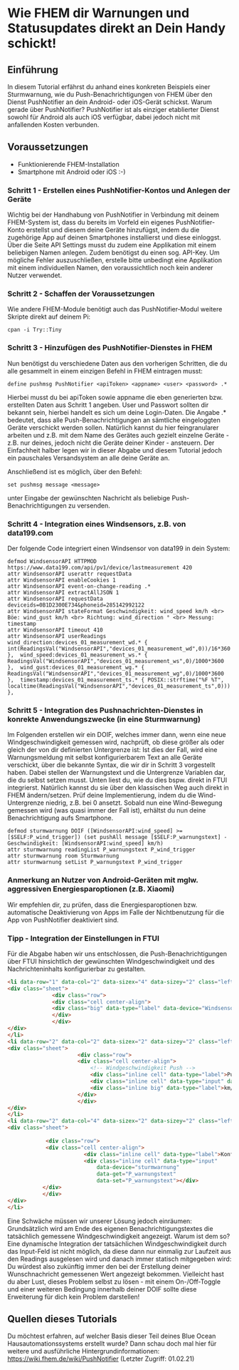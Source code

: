 # Wie FHEM dir Warnungen und Statusupdates direkt an Dein Handy schickt!

## Einführung

In diesem Tutorial erfährst du anhand eines konkreten Beispiels einer Sturmwarnung, wie du Push-Benachrichtigungen von FHEM über den Dienst PushNotifier an dein Android- oder iOS-Gerät schickst. Warum gerade über PushNotifier? PushNotifier ist als einziger etablierter Dienst sowohl für Android als auch iOS verfügbar, dabei jedoch nicht mit anfallenden Kosten verbunden.

## Voraussetzungen
- Funktionierende FHEM-Installation
- Smartphone mit Android oder iOS :-)

### Schritt 1 - Erstellen eines PushNotifier-Kontos und Anlegen der Geräte

Wichtig bei der Handhabung von PushNotifier in Verbindung mit deinem FHEM-System ist, dass du bereits im Vorfeld ein eigenes PushNotifier-Konto erstellst und diesem
deine Geräte hinzufügst, indem du die zugehörige App auf deinen Smartphones installierst und diese einloggst. Über die Seite API Settings musst du zudem eine Applikation
mit einem beliebigen Namen anlegen. Zudem benötigst du einen sog. API-Key. Um mögliche Fehler auszuschließen, erstelle bitte unbedingt eine Applikation mit einem individuellen
Namen, den voraussichtlich noch kein anderer Nutzer verwendet.

### Schritt 2 - Schaffen der Voraussetzungen

Wie andere FHEM-Module benötigt auch das PushNotifier-Modul weitere Skripte direkt auf deinem Pi:

```
cpan -i Try::Tiny
```

### Schritt 3 - Hinzufügen des PushNotifier-Dienstes in FHEM

Nun benötigst du verschiedene Daten aus den vorherigen Schritten, die du alle gesammelt in einem einzigen Befehl in FHEM eintragen musst:
```
define pushmsg PushNotifier <apiToken> <appname> <user> <password> .*
```
Hierbei musst du bei apiToken sowie appname die eben generierten bzw. erstellten Daten aus Schritt 1 angeben. User und Passwort sollten dir bekannt sein, hierbei handelt es sich um deine Login-Daten. Die Angabe .* bedeutet, dass alle Push-Benachrichtigungen an sämtliche eingeloggten Geräte verschickt werden sollen. Natürlich kannst du hier
feingranularer arbeiten und z.B. mit dem Name des Gerätes auch gezielt einzelne Geräte - z.B. nur deines, jedoch nicht die Geräte deiner Kinder - ansteuern.
Der Einfachheit halber legen wir in dieser Abgabe und diesem Tutorial jedoch ein pauschales Versandsystem an alle deine Geräte an.

Anschließend ist es möglich, über den Befehl:
```
set pushmsg message <message>
```
unter Eingabe der gewünschten Nachricht als <message> beliebige Push-Benachrichtigungen zu versenden.
  
### Schritt 4 - Integration eines Windsensors, z.B. von data199.com

Der folgende Code integriert einen Windsensor von data199 in dein System:
```
defmod WindsensorAPI HTTPMOD https://www.data199.com/api/pv1/device/lastmeasurement 420
attr WindsensorAPI userattr requestData
attr WindsensorAPI enableCookies 1
attr WindsensorAPI event-on-change-reading .*
attr WindsensorAPI extractAllJSON 1
attr WindsensorAPI requestData deviceids=0B1D2300E734&phoneid=285142992122
attr WindsensorAPI stateFormat Geschwindigkeit: wind_speed km/h <br> Böe: wind_gust km/h <br> Richtung: wind_direction ° <br> Messung: timestamp
attr WindsensorAPI timeout 410
attr WindsensorAPI userReadings wind_direction:devices_01_measurement_wd.* { int(ReadingsVal("WindsensorAPI","devices_01_measurement_wd",0))/16*360 },  wind_speed:devices_01_measurement_ws.* { ReadingsVal("WindsensorAPI","devices_01_measurement_ws",0)/1000*3600 },  wind_gust:devices_01_measurement_wg.* { ReadingsVal("WindsensorAPI","devices_01_measurement_wg",0)/1000*3600 },  timestamp:devices_01_measurement_ts.* { POSIX::strftime("%F %T", localtime(ReadingsVal("WindsensorAPI","devices_01_measurement_ts",0))) },
```
  
### Schritt 5 - Integration des Pushnachrichten-Dienstes in konrekte Anwendungszwecke (in eine Sturmwarnung)

Im Folgenden erstellen wir ein DOIF, welches immer dann, wenn eine neue Windgeschwindigkeit gemessen wird, nachprüft, ob diese größer als oder gleich der von dir definierten Untergrenze ist:
Ist dies der Fall, wird eine Warnungsmeldung mit selbst konfigurierbarem Text an alle Geräte verschickt, über die bekannte Syntax, die wir dir in Schritt 3 vorgestellt haben.
Dabei stellen der Warnungstext und die Untergrenze Variablen dar, die du selbst setzen musst. Unten liest du, wie du dies bspw. direkt in FTUI integrierst.
Natürlich kannst du sie über den klassischen Weg auch direkt in FHEM ändern/setzen. Prüf deine Implementierung, indem du die Wind-Untergrenze niedrig, z.B. bei 0 ansetzt. Sobald nun eine Wind-Bewegung gemessen wird (was quasi immer der Fall ist), erhältst du nun deine Benachrichtigung aufs Smartphone.

```
defmod sturmwarnung DOIF ([WindsensorAPI:wind_speed] >= [$SELF:P_wind_trigger]) (set pushAll message [$SELF:P_warnungstext] - Geschwindigkeit: [WindsensorAPI:wind_speed] km/h)
attr sturmwarnung readingList P_warnungstext P_wind_trigger
attr sturmwarnung room Sturmwarnung
attr sturmwarnung setList P_warnungstext P_wind_trigger
```

### Anmerkung an Nutzer von Android-Geräten mit mglw. aggressiven Energiesparoptionen (z.B. Xiaomi)
Wir empfehlen dir, zu prüfen, dass die Energiesparoptionen bzw. automatische Deaktivierung von Apps im Falle der Nichtbenutzung für die App von PushNotifier deaktiviert sind.

### Tipp - Integration der Einstellungen in FTUI

Für die Abgabe haben wir uns entschlossen, die Push-Benachrichtigungen über FTUI hinsichtlich der gewünschten Windgeschwindigkeit und des Nachrichteninhalts konfigurierbar zu gestalten.

```html
<li data-row="1" data-col="2" data-sizex="4" data-sizey="2" class="left-align">                <header>Sturmwarnung</header>
<div class="sheet">
              <div class="row">
              <div class="cell center-align">
              <div class="big" data-type="label" data-device="WindsensorAPI" data-get="STATE"></div>
              </div>
              </div>
</div>
</li>
<li data-row="2" data-col="2" data-sizex="2" data-sizey="2" class="left-align"> 
<div class="sheet">
                      <div class="row">
                      <div class="cell center-align">
                          <!-- Windgeschwindigkeit Push -->
                          <div class="inline cell" data-type="label">Push Notification Windgeschwindigkeit</div>
                          <div class="inline cell" data-type="input" data-device="sturmwarnung" data-get="P_wind_trigger" data-set="P_wind_trigger" class="w1x"></div>
                          <div class="inline big" data-type="label">km/h</div>
                      </div>  
                      </div>   
</div>
</li>
<li data-row="2" data-col="4" data-sizex="2" data-sizey="2" class="left-align"> 
<div class="sheet">  
          
            <div class="row">  
            <div class="cell center-align">     
						<div class="inline cell" data-type="label">Konfiguration der Sturmwarnung:</div>
						<div class="inline cell" data-type="input"
							data-device="sturmwarnung"
							data-get="P_warnungstext"
							data-set="P_warnungstext"></div>
           </div>
           </div>				
</div>
</li>
```

Eine Schwäche müssen wir unserer Lösung jedoch einräumen: Grundsätzlich wird am Ende des eigenen Benachrichtigungstextes die tatsächlich gemessene Windgeschwindigkeit angezeigt. Warum ist dem so? Eine dynamische Integration der tatsächlichen Windgeschwindigkeit durch das Input-Feld ist nicht möglich, da diese dann nur einmalig zur Laufzeit aus den Readings ausgelesen wird und danach immer statisch mitgegeben wird: Du würdest also zukünftig immer den bei der Erstellung deiner Wunschnachricht gemessenen Wert angezeigt bekommen. Vielleicht hast du aber Lust, dieses Problem selbst zu lösen - mit einem On-/Off-Toggle und einer weiteren Bedingung innerhalb deiner DOIF sollte diese Erweiterung für dich kein Problem darstellen!

## Quellen dieses Tutorials
Du möchtest erfahren, auf welcher Basis dieser Teil deines Blue Ocean Hausautomationssystems erstellt wurde? Dann schau doch mal hier für weitere und ausführliche Hintergrundinformationen:
https://wiki.fhem.de/wiki/PushNotifier (Letzter Zugriff: 01.02.21)


